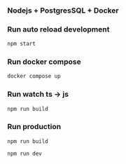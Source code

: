 ### Nodejs + PostgresSQL + Docker

### Run auto reload development

```js
npm start
```

### Run docker compose

```js
docker compose up 
```

### Run watch ts -> js

```js
npm run build
```

### Run production

```
npm run build
```

```js
npm run dev
```
